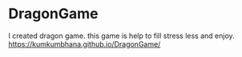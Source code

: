 # DragonGame
I created  dragon game. this game is help to fill stress less and enjoy.
https://kumkumbhana.github.io/DragonGame/
